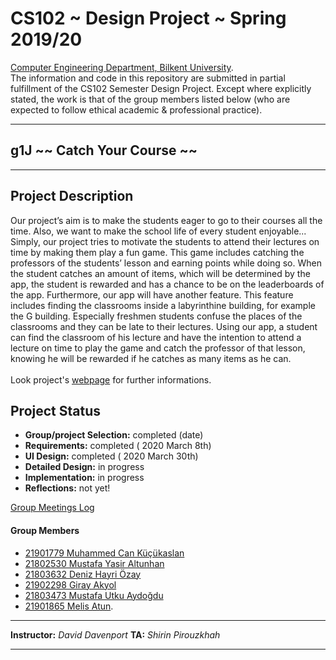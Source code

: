 # CS102 ~ Design Project ~ Spring 2019/20
[Computer Engineering Department, Bilkent University](http://w3.cs.bilkent.edu.tr/en/).  
The information and code in this repository are submitted in partial fulfillment of the CS102 Semester Design Project. Except where explicitly stated, the work is that of the group members listed below (who are expected to follow ethical academic & professional practice).
****
## g1J ~~ Catch Your Course ~~
****

## Project Description
Our project’s aim is to make the students eager to go to their courses all the time. Also, we want to make the school life of every student enjoyable... Simply, our project tries to motivate the students to attend their lectures on time by making them play a fun game. This game includes catching the professors of the students’ lesson and earning points while doing so. When the student catches an amount of items, which will be determined by the app, the student is rewarded and has a chance to be on the leaderboards of the app. Furthermore, our app will have another feature. This feature includes finding the classrooms inside a labyrinthine building, for example the G building. Especially freshmen students confuse the places of the classrooms and they can be late to their lectures. Using our app, a student can find the classroom of his lecture and have the intention to attend a lecture on time to play the game and catch the professor of that lesson, knowing he will be rewarded if he catches as many items as he can.\
\
Look project's [webpage](https://muhammedcankucukaslan.github.io/cs102g1J/) for further informations.


## Project Status
+ **Group/project Selection:** completed (date)
+ **Requirements:** completed ( 2020 March 8th)
+ **UI Design:** completed ( 2020 March 30th)
+ **Detailed Design:** in progress
+ **Implementation:** in progress
+ **Reflections:** not yet!

[Group Meetings Log](group/meetingslog.md)
#### Group Members
- [21901779 Muhammed Can Küçükaslan](group/kucukaslan_muhammed_can_log.md)
- [21802530 Mustafa Yasir Altunhan](group/altunhan_mustafa_yasir_log.md)
- [21803632 Deniz Hayri Özay](group/özay_deniz_hayri_log.md)
- [21902298 Giray Akyol](group/akyol_giray_log.md)
- [21803473 Mustafa Utku Aydoğdu](group/aydogdu_mustafa_utku_log.md)
- [21901865 Melis Atun](group/atun_melis_log.md).

****
**Instructor:** _David Davenport_   **TA:**  _Shirin Pirouzkhah_
****
